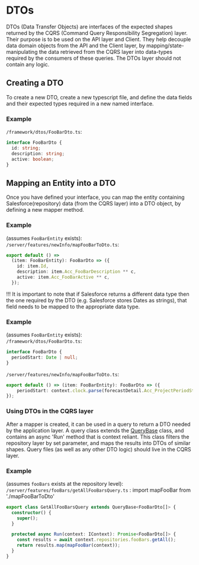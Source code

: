 # DTOs

DTOs (Data Transfer Objects) are interfaces of the expected shapes returned by the CQRS (Command Query Responsibility Segregation) layer.
Their purpose is to be used on the API layer and Client. They help decouple data domain objects from the API and the Client layer, by mapping/state-manipulating the data retrieved from the CQRS layer into data-types required by the consumers of these queries.
The DTOs layer should not contain any logic.

## Creating a DTO

To create a new DTO, create a new typescript file, and define the data fields and their expected types required in a new named interface.

### Example

`/framework/dtos/FooBarDto.ts`:

```ts
interface FooBarDto {
  id: string;
  description: string;
  active: boolean;
}
```

## Mapping an Entity into a DTO

Once you have defined your interface, you can map the entity containing Salesforce(repository) data (from the CQRS layer) into a DTO object, by defining a new mapper method.

### Example

(assumes `FooBarEntity` exists):
`/server/features/newInfo/mapFooBarToDto.ts`:

```ts
export default () =>
  (item: FooBarEntity): FooBarDto => ({
    id: item.Id,
    description: item.Acc_FooBarDescription ** c,
    active: item.Acc_FooBarActive ** c,
  });
```

!!! It is important to note that if Salesforce returns a different data type then the one required by the DTO (e.g. Salesforce stores Dates as strings), that field needs to be mapped to the appropriate data type.

### Example

(assumes `FooBarEntity` exists):  
`/framework/dtos/FooBarDto.ts`:

```ts
interface FooBarDto {
  periodStart: Date | null;
}
```

`/server/features/newInfo/mapFooBarToDto.ts`:

```ts
export default () => (item: FooBarEntity): FooBarDto => ({
    periodStart: context.clock.parse(forecastDetail.Acc_ProjectPeriodStartDate\_\_c, SALESFORCE_DATE_FORMAT),
});
```

### Using DTOs in the CQRS layer

After a mapper is created, it can be used in a query to return a DTO needed by the application layer. A query class extends the [QueryBase<T>](/app/src/server/features/common/queryBase.ts) class, and contains an async 'Run' method that is context reliant. This class filters the repository layer by set parameter, and maps the results into DTOs of similar shapes.
Query files (as well as any other DTO logic) should live in the CQRS layer.

### Example

(assumes `fooBars` exists at the repository level):
`/server/features/fooBars/getAllFooBarsQuery.ts` :
import mapFooBar from './mapFooBarToDto'

```ts
export class GetAllFooBarsQuery extends QueryBase<FooBarDto[]> {
  constructor() {
    super();
  }

  protected async Run(context: IContext): Promise<FooBarDto[]> {
    const results = await context.repositories.fooBars.getAll();
    return results.map(mapFooBar(context));
  }
}
```
